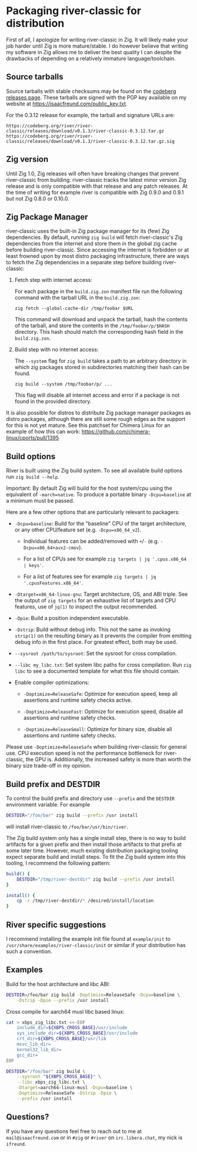 # Packaging river-classic for distribution

First of all, I apologize for writing river-classic in Zig. It will likely make
your job harder until Zig is more mature/stable. I do however believe that
writing my software in Zig allows me to deliver the best quality I can despite
the drawbacks of depending on a relatively immature language/toolchain.

## Source tarballs

Source tarballs with stable checksums may be found on the
[codeberg releases page](https://codeberg.org/river/river-classic/releases).
These tarballs are signed with the PGP key available on my website at
<https://isaacfreund.com/public_key.txt>.

For the 0.3.12 release for example, the tarball and signature URLs are:
```
https://codeberg.org/river/river-classic/releases/download/v0.1.3/river-classic-0.3.12.tar.gz
https://codeberg.org/river/river-classic/releases/download/v0.1.3/river-classic-0.3.12.tar.gz.sig
```

## Zig version

Until Zig 1.0, Zig releases will often have breaking changes that prevent
river-classic from building. river-classic tracks the latest minor version Zig
release and is only compatible with that release and any patch releases. At the
time of writing for example river is compatible with Zig 0.9.0 and 0.9.1 but not
Zig 0.8.0 or 0.10.0.

## Zig Package Manager

river-classic uses the built-in Zig package manager for its (few) Zig
dependencies.  By default, running `zig build` will fetch river-classic's Zig
dependencies from the internet and store them in the global zig cache before
building river-classic. Since accessing the internet is forbidden or at least
frowned upon by most distro packaging infrastructure, there are ways to fetch
the Zig dependencies in a separate step before building river-classic:

1. Fetch step with internet access:

   For each package in the `build.zig.zon` manifest file run the following command
   with the tarball URL in the `build.zig.zon`:

   ```
   zig fetch --global-cache-dir /tmp/foobar $URL
   ```

   This command will download and unpack the tarball, hash the contents of the
   tarball, and store the contents in the `/tmp/foobar/p/$HASH` directory. This
   hash should match the corresponding hash field in the `build.zig.zon`.

2. Build step with no internet access:

   The `--system` flag for `zig build` takes a path to an arbitrary directory in
   which zig packages stored in subdirectories matching their hash can be found.

   ```
   zig build --system /tmp/foobar/p/ ...
   ```

   This flag will disable all internet access and error if a package is not found
   in the provided directory.

It is also possible for distros to distribute Zig package manager packages as
distro packages, although there are still some rough edges as the support for
this is not yet mature. See this patchset for Chimera Linux for an example of
how this can work: https://github.com/chimera-linux/cports/pull/1395

## Build options

River is built using the Zig build system. To see all available build
options run `zig build --help`.

Important: By default Zig will build for the host system/cpu using the
equivalent of `-march=native`. To produce a portable binary `-Dcpu=baseline`
at a minimum must be passed.

Here are a few other options that are particularly relevant to packagers:

- `-Dcpu=baseline`: Build for the "baseline" CPU of the target architecture,
or any other CPU/feature set (e.g. `-Dcpu=x86_64_v2`).

  - Individual features can be added/removed with `+`/`-`
  (e.g. `-Dcpu=x86_64+avx2-cmov`).

  - For a list of CPUs see for example `zig targets | jq '.cpus.x86_64 |
  keys'`.

  - For a list of features see for example `zig targets | jq
  '.cpusFeatures.x86_64'`.

- `-Dtarget=x86_64-linux-gnu`: Target architecture, OS, and ABI triple. See
the output of `zig targets` for an exhaustive list of targets and CPU features,
use of `jq(1)` to inspect the output recommended.

- `-Dpie`: Build a position independent executable.

- `-Dstrip`: Build without debug info. This not the same as invoking `strip(1)`
on the resulting binary as it prevents the compiler from emitting debug info
in the first place. For greatest effect, both may be used.

- `--sysroot /path/to/sysroot`: Set the sysroot for cross compilation.

- `--libc my_libc.txt`: Set system libc paths for cross compilation. Run
`zig libc` to see a documented template for what this file should contain.

- Enable compiler optimizations:

  - `-Doptimize=ReleaseSafe`: Optimize for execution speed,
  keep all assertions and runtime safety checks active.

  - `-Doptimize=ReleaseFast`: Optimize for execution speed,
  disable all assertions and runtime safety checks.

  - `-Doptimize=ReleaseSmall`: Optimize for binary size,
  disable all assertions and runtime safety checks.

Please use `-Doptimize=ReleaseSafe` when building river-classic for general use.
CPU execution speed is not the performance bottleneck for river-classic, the GPU
is. Additionally, the increased safety is more than worth the binary size
trade-off in my opinion.

## Build prefix and DESTDIR

To control the build prefix and directory use `--prefix` and the `DESTDIR`
environment variable. For example
```bash
DESTDIR="/foo/bar" zig build --prefix /usr install
```
will install river-classic to `/foo/bar/usr/bin/river`.

The Zig build system only has a single install step, there is no way to build
artifacts for a given prefix and then install those artifacts to that prefix
at some later time. However, much existing distribution packaging tooling
expect separate build and install steps. To fit the Zig build system into this
tooling, I recommend the following pattern:

```bash
build() {
    DESTDIR="/tmp/river-destdir" zig build --prefix /usr install
}

install() {
    cp -r /tmp/river-destdir/* /desired/install/location
}
```

## River specific suggestions

I recommend installing the example init file found at `example/init` to
`/usr/share/examples/river-classic/init` or similar if your distribution has such
a convention.

## Examples

Build for the host architecture and libc ABI:
```bash
DESTDIR=/foo/bar zig build -Doptimize=ReleaseSafe -Dcpu=baseline \
    -Dstrip -Dpie --prefix /usr install
```

Cross compile for aarch64 musl libc based linux:
```bash
cat > xbps_zig_libc.txt <<-EOF
    include_dir=${XBPS_CROSS_BASE}/usr/include
    sys_include_dir=${XBPS_CROSS_BASE}/usr/include
    crt_dir=${XBPS_CROSS_BASE}/usr/lib
    msvc_lib_dir=
    kernel32_lib_dir=
    gcc_dir=
EOF

DESTDIR="/foo/bar" zig build \
    --sysroot "${XBPS_CROSS_BASE}" \
    --libc xbps_zig_libc.txt \
    -Dtarget=aarch64-linux-musl -Dcpu=baseline \
    -Doptimize=ReleaseSafe -Dstrip -Dpie \
    --prefix /usr install
```

## Questions?

If you have any questions feel free to reach out to me at
`mail@isaacfreund.com` or in `#zig` or `#river` on `irc.libera.chat`, my
nick is `ifreund`.
